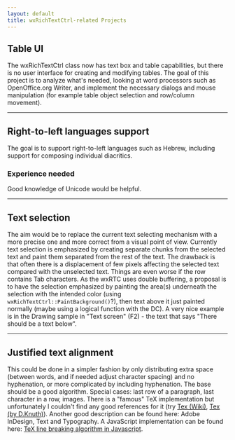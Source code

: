```yaml
---
layout: default
title: wxRichTextCtrl-related Projects
---
```


## Table UI

The wxRichTextCtrl class now has text box and table capabilities, but there is
no user interface for creating and modifying tables. The goal of this project
is to analyze what's needed, looking at word processors such as OpenOffice.org
Writer, and implement the necessary dialogs and mouse manipulation (for example
table object selection and row/column movement).

----------------------------------------------------------------------------

## Right-to-left languages support

The goal is to support right-to-left languages such as Hebrew, including
support for composing individual diacritics.

### Experience needed

Good knowledge of Unicode would be helpful.

----------------------------------------------------------------------------

## Text selection

The aim would be to replace the current text selecting mechanism with a more
precise one and more correct from a visual point of view. Currently text
selection is emphasized by creating separate chunks from the selected text and
paint them separated from the rest of the text. The drawback is that often
there is a displacement of few pixels affecting the selected text compared with
the unselected text. Things are even worse if the row contains Tab characters.
As the wxRTC uses double buffering, a proposal is to have the selection
emphasized by painting the area(s) underneath the selection with the intended
color (using `wxRichTextCtrl::PaintBackground()`?), then text above it just
painted normally (maybe using a logical function with the DC). A very nice
example is in the Drawing sample in "Text screen" (F2) - the text that says
"There should be a text below".

----------------------------------------------------------------------------

## Justified text alignment

This could be done in a simpler fashion by only distributing extra space
(between words, and if needed adjust character spacing) and no hyphenation, or
more complicated by including hyphenation. The base should be a good algorithm.
Special cases: last row of a paragraph, last character in a row, images. There
is a "famous" TeX implementation but unfortunately I couldn't find any good
references for it (try [Tex (Wiki)](http://en.wikipedia.org/wiki/TeX#Hyphenation_and_justification),
[Tex (by D.Knuth)](http://tex.loria.fr/tex-source/tex-source.html)).
Another good description can be found here: Adobe InDesign, Text and
Typography. A JavaScript implementation can be found here: [TeX line breaking
algorithm in Javascript](http://www.bramstein.com/projects/typeset/).
